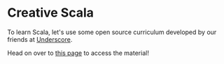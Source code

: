 # Creative Scala

To learn Scala, let's use some open source curriculum developed by our friends at [Underscore](underscore.io).

Head on over to [this page](http://scalabridge.org/creative-scala.html) to access the material!
